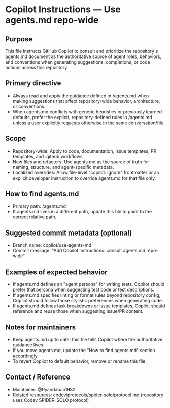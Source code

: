 # Copilot Instructions — Use agents.md repo-wide

Purpose
-------
This file instructs GitHub Copilot to consult and prioritize the repository's agents.md document as the authoritative source of agent roles, behaviors, and conventions when generating suggestions, completions, or code actions across this repository.

Primary directive
-----------------
- Always read and apply the guidance defined in /agents.md when making suggestions that affect repository-wide behavior, architecture, or conventions.
- When agents.md conflicts with generic heuristics or previously learned defaults, prefer the explicit, repository-defined rules in /agents.md unless a user explicitly requests otherwise in the same conversation/file.

Scope
-----
- Repository-wide: Apply to code, documentation, issue templates, PR templates, and .github workflows.
- New files and refactors: Use agents.md as the source of truth for naming, structure, and agent-specific metadata.
- Localized overrides: Allow file-level "copilot: ignore" frontmatter or an explicit developer instruction to override agents.md for that file only.

How to find agents.md
---------------------
- Primary path: /agents.md
- If agents.md lives in a different path, update this file to point to the correct relative path.

Suggested commit metadata (optional)
-----------------------------------
- Branch name: copilot/use-agents-md
- Commit message: "Add Copilot instructions: consult agents.md repo-wide"

Examples of expected behavior
-----------------------------
- If agents.md defines an "agent persona" for writing tests, Copilot should prefer that persona when suggesting test code or test descriptions.
- If agents.md specifies linting or format rules beyond repository config, Copilot should follow those stylistic preferences when generating code.
- If agents.md defines task breakdowns or issue templates, Copilot should reference and reuse those when suggesting issue/PR content.

Notes for maintainers
---------------------
- Keep agents.md up to date; this file tells Copilot where the authoritative guidance lives.
- If you move agents.md, update the "How to find agents.md" section accordingly.
- To revert Copilot to default behavior, remove or rename this file.

Contact / Reference
-------------------
- Maintainer: @Ryandabao1982
- Related resources: codev/protocols/spider-solo/protocol.md (repository uses Codev SPIDER-SOLO protocol)